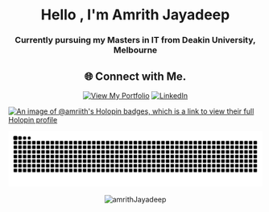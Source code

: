 <h1 align="center">Hello , I'm Amrith Jayadeep</h1>  
<h3 align="center">Currently pursuing my Masters in IT from Deakin University, Melbourne </h3>

<!-- Socials -->
<div align="center">
  
## 🌐 Connect with Me.


[![View My Portfolio](https://dummyimage.com/80x20/4e5d6c/fff.png?text=Portfolio)](https://amrith.mriid.com)
[![LinkedIn](https://img.shields.io/badge/LinkedIn-%230077B5.svg?logo=linkedin&logoColor=white)](https://www.linkedin.com/in/amrith-jayadeep-672129211/)  
</div>

[![An image of @amriith's Holopin badges, which is a link to view their full Holopin profile](https://holopin.me/amriith)](https://holopin.io/@amriith)

<div align="center">
  
![snake gif](https://github.com/amriith/amriith/blob/output/github-snake-dark.svg)

</div>   

<p align="Center"> <img src="https://komarev.com/ghpvc/?username=amriith&label=Profile%20views&color=0e75b6&style=flat" alt="amrithJayadeep" /> </p>
